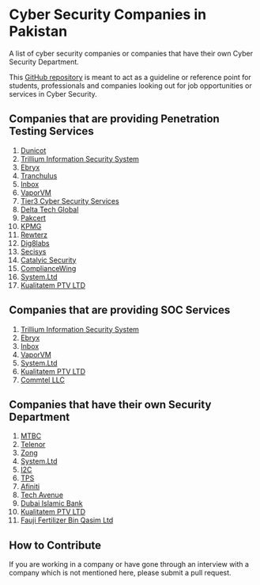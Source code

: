 # Cyber Security Companies in Pakistan
A list of cyber security companies or companies that have their own Cyber Security Department. 
<p>This <a href="https://github.com/huzaifahere/cyber-security-companies-in-pakistan" target="_blank">GitHub repository</a> is meant to act as a guideline or reference point for students, professionals and companies looking out for job opportunities or services in Cyber Security.</p>

<h2>Companies that are providing Penetration Testing Services</h2>
<ol>
    <li><a href="https://dunicot.com/" target="_blank">Dunicot</a></li>
    <li><a href="https://infosecurity.com.pk/" target="_blank">Trillium Information Security System</a></li>
    <li><a href="https://www.ebryx.com/" target="_blank">Ebryx</a></li>
    <li><a href="https://tranchulas.com/" target="_blank">Tranchulus</a></li>
    <li><a href="https://www.inboxbiz.com/" target="_blank">Inbox</a></li>
    <li><a href="https://www.vaporvm.com/" target="_blank">VaporVM</a></li>
    <li><a href="https://tier3.pk/" target="_blank">Tier3 Cyber Security Services</a></li>
    <li><a href="http://www.deltatechglobal.com/" target="_blank">Delta Tech Global</a></li>
    <li><a href="https://www.pakcert.org/" target="_blank">Pakcert</a></li>
    <li><a href="https://home.kpmg/pk/en/home.html" target="_blank">KPMG</a></li>
    <li><a href="http://www.rewterz.com/" target="_blank">Rewterz</a></li>
    <li><a href="http://www.dig8labs.com/" target="_blank">Dig8labs</a></li>
    <li><a href="https://secisys.com/" target="_blank">Secisys</a></li>
    <li><a href="https://www.catalyic.com/" target="_blank">Catalyic Security</a></li>
    <li><a href="https://compliancewing.com/" target="_blank">ComplianceWing</a></li>
    <li><a href="https://www.systemsltd.com/" target="_blank">System.Ltd</a></li>
    <li><a href="https://www.kualitatem.com/" target="_blank">Kualitatem PTV LTD</a></li>
</ol>

<h2>Companies that are providing SOC Services</h2>
<ol>
    <li><a href="https://infosecurity.com.pk/" target="_blank">Trillium Information Security System</a></li>
    <li><a href="https://www.ebryx.com/" target="_blank">Ebryx</a></li>
    <li><a href="https://www.inboxbiz.com/" target="_blank">Inbox</a></li>
    <li><a href="https://www.vaporvm.com/" target="_blank">VaporVM</a></li>
    <li><a href="https://www.systemsltd.com/" target="_blank">System.Ltd</a></li>
    <li><a href="https://www.kualitatem.com/" target="_blank">Kualitatem PTV LTD</a></li>
    <li><a href="https://www.commtel.ae/" target="_blank">Commtel LLC</a></li>
</ol>

<h2>Companies that have their own Security Department</h2>
<ol>
    <li><a href="https://careers.mtbc.com/" target="_blank">MTBC</a></li>
    <li><a href="https://www.telenor.com.pk/careers/" target="_blank">Telenor</a></li>
    <li><a href="https://www.zong.com.pk/careers" target="_blank">Zong</a></li>
    <li><a href="https://www.systemsltd.com/" target="_blank">System.Ltd</a></li>
    <li><a href="https://careers.i2cinc.com/" target="_blank">I2C</a></li>
    <li><a href="https://www.tpsworldwide.com/" target="_blank">TPS</a></li>
    <li><a href="https://www.afiniti.com/careers" target="_blank">Afiniti</a></li>
    <li><a href="https://www.techavenue.biz/" target="_blank">Tech Avenue</a></li>
    <li><a href="https://www.dibpak.com/index.php/careers/" target="_blank">Dubai Islamic Bank</a></li>
    <li><a href="https://www.kualitatem.com/" target="_blank">Kualitatem PTV LTD</a></li>
    <li><a href="https://www.ffbl.com/ffbl-careers/" target="_blank">Fauji Fertilizer Bin Qasim Ltd</a></li>
</ol>

<h2>How to Contribute</h2>
<p>If you are working in a company or have gone through an interview with a company which is not mentioned here, please submit a pull request.</p>

